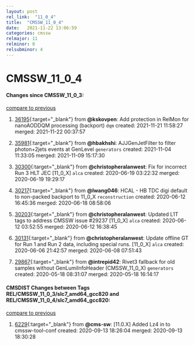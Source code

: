```yaml
---
layout: post
rel_link:  "11_0_4"
title:  "CMSSW_11_0_4"
date:   2021-11-22 13:06:59
categories: cmssw
relmajor: 11
relminor: 0
relsubminor: 4
---
```


# CMSSW_11_0_4
#### Changes since CMSSW_11_0_3:
[compare to previous](https://github.com/cms-sw/cmssw/compare/CMSSW_11_0_3...CMSSW_11_0_4)



1. [36195](http://github.com/cms-sw/cmssw/pull/36195){:target="_blank"}  from **@kskovpen**: Add protection in RelMon for nanoAODDQM processing (backport) `dqm` created: 2021-11-21 11:58:27 merged: 2021-11-22 00:37:57

2. [35981](http://github.com/cms-sw/cmssw/pull/35981){:target="_blank"}  from **@hbakhshi**: AJJGenJetFilter to filter photon+2jets events at GenLevel `generators` created: 2021-11-04 11:33:05 merged: 2021-11-09 15:17:30

3. [30300](http://github.com/cms-sw/cmssw/pull/30300){:target="_blank"}  from **@christopheralanwest**: Fix for incorrect Run 3 HLT JEC [11_0_X] `alca` created: 2020-06-19 03:22:32 merged: 2020-06-19 19:29:17

4. [30217](http://github.com/cms-sw/cmssw/pull/30217){:target="_blank"}  from **@lwang046**: HCAL - HB TDC digi default to non-packed backport to 11_0_X `reconstruction` created: 2020-06-12 16:45:36 merged: 2020-06-18 08:58:06

5. [30203](http://github.com/cms-sw/cmssw/pull/30203){:target="_blank"}  from **@christopheralanwest**: Updated L1T tags to address CMSSW issue #29237 [11_0_X] `alca` created: 2020-06-12 03:52:55 merged: 2020-06-12 16:38:45

6. [30131](http://github.com/cms-sw/cmssw/pull/30131){:target="_blank"}  from **@christopheralanwest**: Update offline GT for Run 1 and Run 2 data, including special runs. [11_0_X] `alca` created: 2020-06-06 21:42:57 merged: 2020-06-08 07:51:43

7. [29867](http://github.com/cms-sw/cmssw/pull/29867){:target="_blank"}  from **@intrepid42**: Rivet3 fallback for old samples without GenLumiInfoHeader (CMSSW_11_0_X) `generators` created: 2020-05-18 08:31:07 merged: 2020-05-18 16:14:17

#### CMSDIST Changes between Tags REL/CMSSW_11_0_3/slc7_amd64_gcc820 and REL/CMSSW_11_0_4/slc7_amd64_gcc820:
[compare to previous](https://github.com/cms-sw/cmsdist/compare/REL/CMSSW_11_0_3/slc7_amd64_gcc820...REL/CMSSW_11_0_4/slc7_amd64_gcc820)



1. [6229](http://github.com/cms-sw/cmsdist/pull/6229){:target="_blank"}  from **@cms-sw**: [11.0.X] Added Lz4 in to cmssw-tool-conf created: 2020-09-13 18:26:04 merged: 2020-09-13 18:30:28
